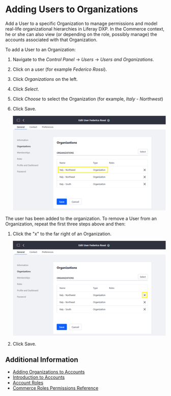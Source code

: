 # Adding Users to Organizations

Add a User to a specific Organization to manage permissions and model real-life organizational hierarchies in Liferay DXP. In the Commerce context, he or she can also view (or depending on the role, possibly manage) the accounts associated with that Organization.

To add a User to an Organization:

1. Navigate to the _Control Panel_ → _Users_ → _Users and Organizations_.
1. Click on a user (for example _Federico Rossi_).
1. Click _Organizations_ on the left.
1. Click _Select_.
1. Click _Choose_ to select the Organization (for example, _Italy - Northwest_)
1. Click Save.

    ![Adding Users to Organizations in the Control Panel](./adding-users-to-organizations/images/01.png)

The user has been added to the organization. To remove a User from an Organization, repeat the first three steps above and then:

1. Click the "x" to the far right of an Organization.

    ![Removing Users from Organizations in the Control Panel](./adding-users-to-organizations/images/02.png)

1. Click Save.

## Additional Information

* [Adding Organizations to Accounts](../account-management/adding-organizations-to-accounts.md)
* [Introduction to Accounts](../account-management/introduction-to-accounts.md)
* [Account Roles](../account-management/account-roles.md)
* [Commerce Roles Permissions Reference](../account-management/commerce-roles-permissions-reference.md)
